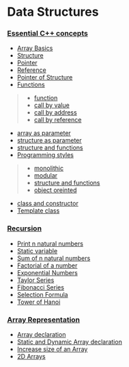 # Data Structures

### [Essential C++ concepts](https://github.com/arpitbaheti2002/Data-Structures-and-Algorithms/blob/main/Data-Structures/cpp-concepts)

+ [Array Basics](https://github.com/arpitbaheti2002/Data-Structures-and-Algorithms/blob/main/Data-Structures/cpp-concepts/1_array-basics.cpp)
+ [Structure](https://github.com/arpitbaheti2002/Data-Structures-and-Algorithms/blob/main/Data-Structures/cpp-concepts/2_structure.cpp)
+ [Pointer](https://github.com/arpitbaheti2002/Data-Structures-and-Algorithms/blob/main/Data-Structures/cpp-concepts/3_pointer.cpp)  
+ [Reference](https://github.com/arpitbaheti2002/Data-Structures-and-Algorithms/blob/main/Data-Structures/cpp-concepts/4_reference.cpp)   
+ [Pointer of Structure](https://github.com/arpitbaheti2002/Data-Structures-and-Algorithms/blob/main/Data-Structures/cpp-concepts/5_pointer_to_structure.cpp)
+ [Functions](https://github.com/arpitbaheti2002/Data-Structures-and-Algorithms/blob/main/Data-Structures/cpp-concepts/6_functions)
>+ [function](https://github.com/arpitbaheti2002/Data-Structures-and-Algorithms/blob/main/Data-Structures/cpp-concepts/6_functions/6_1_function.cpp)
>+ [call by value](https://github.com/arpitbaheti2002/Data-Structures-and-Algorithms/blob/main/Data-Structures/cpp-concepts/6_functions/6_2_call_by_value.cpp)
>+ [call by address](https://github.com/arpitbaheti2002/Data-Structures-and-Algorithms/blob/main/Data-Structures/cpp-concepts/6_functions/6_3_call_by_address.cpp)
>+ [call by reference](https://github.com/arpitbaheti2002/Data-Structures-and-Algorithms/blob/main/Data-Structures/cpp-concepts/6_functions/6_4_call_by_reference.cpp)
+ [array as parameter](https://github.com/arpitbaheti2002/Data-Structures-and-Algorithms/blob/main/Data-Structures/cpp-concepts/7_array_as_parameter.cpp)
+ [structure as parameter](https://github.com/arpitbaheti2002/Data-Structures-and-Algorithms/blob/main/Data-Structures/cpp-concepts/8_structure_as_parameter.cpp)
+ [structure and functions](https://github.com/arpitbaheti2002/Data-Structures-and-Algorithms/blob/main/Data-Structures/cpp-concepts/9_structure_and_functions.cpp)
+ [Programming styles](https://github.com/arpitbaheti2002/Data-Structures-and-Algorithms/blob/main/Data-Structures/cpp-concepts/10_Programming-styles)
>+ [monolithic](https://github.com/arpitbaheti2002/Data-Structures-and-Algorithms/blob/main/Data-Structures/cpp-concepts/10_Programming-styles/10_1_monolithic.cpp)
>+ [modular](https://github.com/arpitbaheti2002/Data-Structures-and-Algorithms/blob/main/Data-Structures/cpp-concepts/10_Programming-styles/10_2_modular.cpp)
>+ [structure and functions](https://github.com/arpitbaheti2002/Data-Structures-and-Algorithms/blob/main/Data-Structures/cpp-concepts/10_Programming-styles/10_3_structure-and-functions.cpp)
>+ [object oreinted](https://github.com/arpitbaheti2002/Data-Structures-and-Algorithms/blob/main/Data-Structures/cpp-concepts/10_Programming-styles/10_4_object-oriented.cpp)
+ [class and constructor](https://github.com/arpitbaheti2002/Data-Structures-and-Algorithms/blob/main/Data-Structures/cpp-concepts/11_class_and_constructor.cpp)
+ [Template class](https://github.com/arpitbaheti2002/Data-Structures-and-Algorithms/blob/main/Data-Structures/cpp-concepts/12_template_class.cpp) 

### [Recursion](https://github.com/arpitbaheti2002/Data-Structures-and-Algorithms/blob/main/Data-Structures/recursion)

+ [Print n natural numbers](https://github.com/arpitbaheti2002/Data-Structures-and-Algorithms/blob/main/Data-Structures/recursion/1_print-n-natural-numbers.cpp)
+ [Static variable](https://github.com/arpitbaheti2002/Data-Structures-and-Algorithms/blob/main/Data-Structures/recursion/2_static-variable.cpp)
+ [Sum of n natural numbers](https://github.com/arpitbaheti2002/Data-Structures-and-Algorithms/blob/main/Data-Structures/recursion/3_sum-n-natural-numbers.cpp)
+ [Factorial of a number](https://github.com/arpitbaheti2002/Data-Structures-and-Algorithms/blob/main/Data-Structures/recursion/4_factorial.cpp)
+ [Exponential Numbers](https://github.com/arpitbaheti2002/Data-Structures-and-Algorithms/blob/main/Data-Structures/recursion/5_exponent.cpp)
+ [Taylor Series](https://github.com/arpitbaheti2002/Data-Structures-and-Algorithms/blob/main/Data-Structures/recursion/6_taylor-series.cpp)
+ [Fibonacci Series](https://github.com/arpitbaheti2002/Data-Structures-and-Algorithms/blob/main/Data-Structures/recursion/7_fibonacci-series.cpp)
+ [Selection Formula](https://github.com/arpitbaheti2002/Data-Structures-and-Algorithms/blob/main/Data-Structures/recursion/8_selection-formula.cpp)
+ [Tower of Hanoi](https://github.com/arpitbaheti2002/Data-Structures-and-Algorithms/blob/main/Data-Structures/recursion/9_Tower-of-Hanoi.cpp)

### [Array Representation](https://github.com/arpitbaheti2002/Data-Structures-and-Algorithms/blob/main/Data-Structures/array)

+ [Array declaration](https://github.com/arpitbaheti2002/Data-Structures-and-Algorithms/blob/main/Data-Structures/array/1_array-declaration.cpp)
+ [Static and Dynamic Array declaration](https://github.com/arpitbaheti2002/Data-Structures-and-Algorithms/blob/main/Data-Structures/array/2_static-and-dynamic-arrays.cpp)
+ [Increase size of an Array](https://github.com/arpitbaheti2002/Data-Structures-and-Algorithms/blob/main/Data-Structures/array/3_increase-size-array.cpp)
+ [2D Arrays](https://github.com/arpitbaheti2002/Data-Structures-and-Algorithms/blob/main/Data-Structures/array/4_2D-arrays.cpp)